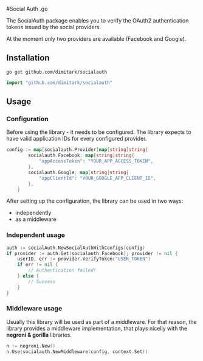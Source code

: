 #Social Auth .go

The SocialAuth package enables you to verify the OAuth2 authentication tokens issued by the social providers. 

At the moment only two providers are available (Facebook and Google).  

## Installation

```
go get github.com/dimitark/socialauth
```

```go
import "github.com/dimitark/socialauth"
```

## Usage

### Configuration

Before using the library - it needs to be configured. The library expects to have valid application IDs for every configured provider. 

```go
config := map[socialauth.Provider]map[string]string{
		socialauth.Facebook: map[string]string{
			"appAccessToken": "YOUR_APP_ACCESS_TOKEN",
		},
		socialauth.Google: map[string]string{
			"appClientId": "YOUR_GOOGLE_APP_CLIENT_ID",
		},
	}
```

After setting up the configuration, the library can be used in two ways:

* independently
* as a middleware


### Independent usage

```go
auth := socialAuth.NewSocialAuthWithConfigs(config)
if provider := auth.Get(socialauth.Facebook); provider != nil {
	userID, err := provider.VerifyToken("USER_TOKEN")
	if err != nil {
		// Authentication failed!
	} else {
		// Success
	}
}
```

### Middleware usage

Usually this library will be used as part of a middleware. For that reason, the library provides a middleware implementation, that plays nicelly with the **negroni & gorilla** libraries.

```go
n := negroni.New()
n.Use(socialauth.NewMiddleware(config, context.Set))
```